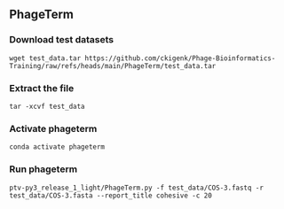 ## PhageTerm
### Download test datasets
```
wget test_data.tar https://github.com/ckigenk/Phage-Bioinformatics-Training/raw/refs/heads/main/PhageTerm/test_data.tar
```
### Extract the file
```
tar -xcvf test_data
```
### Activate phageterm
```
conda activate phageterm
```
### Run phageterm
```
ptv-py3_release_1_light/PhageTerm.py -f test_data/COS-3.fastq -r test_data/COS-3.fasta --report_title cohesive -c 20
```
